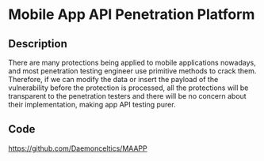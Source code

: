 # Mobile App API Penetration Platform

## Description
There are many protections being applied to mobile applications nowadays, and most penetration testing engineer use primitive methods to crack them. Therefore, if we can modify the data or insert the payload of the vulnerability before the protection is processed, all the protections will be transparent to the penetration testers and there will be no concern about their implementation, making app API testing purer.

## Code
https://github.com/Daemonceltics/MAAPP
